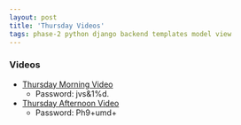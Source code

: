 ```yaml
---
layout: post
title: 'Thursday Videos'
tags: phase-2 python django backend templates model view
---
```



### Videos
- [Thursday Morning Video](https://us02web.zoom.us/rec/share/wJdaMaqrsWBOXbfnxmTvWLEAIdzhaaa81yIYqKJYxU6JgtZ6SCobf1hDo_us355E)
  - Password: jvs&1%d.
- [Thursday Afternoon Video](https://us02web.zoom.us/rec/share/7_RWKLfoqW5LGLfot3PSZooDRr3IX6a8gyhLq_IEn0b5DOmgTyNhYzlDjEKb0kCK)
  - Password: Ph9+umd+
  
